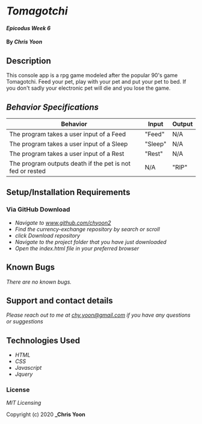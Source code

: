 # _Tomagotchi_
 #### _Epicodus Week 6_

#### By _**Chris Yoon**_

## Description
This console app is a rpg game modeled after the popular 90's game Tomagotchi. Feed your pet, play with your pet and put your pet to bed. If you don't sadly your electronic pet will die and you lose the game.

## _Behavior Specifications_
| Behavior | Input | Output |
| ---- | ---- | ---- |
| The program takes a user input of a Feed | "Feed" | N/A |
| The program takes a user input of a Sleep | "Sleep" | N/A |
| The program takes a user input of a Rest | "Rest" | N/A |
| The program outputs death if the pet is not fed or rested | N/A | "RIP" |

## Setup/Installation Requirements 
### Via GitHub Download

* _Navigate to www.github.com/chyoon2_
* _Find the currency-exchange repository by search or scroll_
* _click Download repository_
* _Navigate to the project folder that you have just downloaded_
* _Open the index.html file in your preferred browser_

## Known Bugs

_There are no known bugs._

## Support and contact details

_Please reach out to me at chy.yoon@gmail.com if you have any questions or suggestions_

## Technologies Used

* _HTML_
* _CSS_
* _Javascript_
* _Jquery_

### License

*MIT Licensing*

Copyright (c) 2020 **_Chris Yoon**
